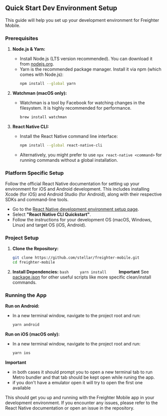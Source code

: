 ## Quick Start Dev Environment Setup

This guide will help you set up your development environment for Freighter
Mobile.

### Prerequisites

1.  **Node.js & Yarn:**

    - Install Node.js (LTS version recommended). You can download it from
      [nodejs.org](https://nodejs.org/).
    - Yarn is the recommended package manager. Install it via npm (which comes
      with Node.js):
      ```bash
      npm install --global yarn
      ```

2.  **Watchman (macOS only):**

    - Watchman is a tool by Facebook for watching changes in the filesystem. It
      is highly recommended for performance.
      ```bash
      brew install watchman
      ```

3.  **React Native CLI:**
    - Install the React Native command line interface:
      ```bash
      npm install --global react-native-cli
      ```
    - Alternatively, you might prefer to use `npx react-native <command>` for
      running commands without a global installation.

### Platform Specific Setup

Follow the official React Native documentation for setting up your environment
for iOS and Android development. This includes installing Xcode (for iOS) and
Android Studio (for Android), along with their respective SDKs and command-line
tools.

- Go to the
  [React Native development environment setup page](https://reactnative.dev/docs/environment-setup).
- Select **"React Native CLI Quickstart"**.
- Follow the instructions for your development OS (macOS, Windows, Linux) and
  target OS (iOS, Android).

### Project Setup

1.  **Clone the Repository:**

    ```bash
    git clone https://github.com/stellar/freighter-mobile.git
    cd freighter-mobile
    ```

2.  **Install Dependencies:** `bash     yarn install     ` **Important** See
    [package.json](./package.json) for other useful scripts like more specific
    clean/install commands.

### Running the App

**Run on Android:**

- In a new terminal window, navigate to the project root and run:
  ```bash
  yarn android
  ```

**Run on iOS (macOS only):**

- In a new terminal window, navigate to the project root and run:
  ```bash
  yarn ios
  ```

**Important**

- in both cases it should prompt you to open a new terminal tab to run Metro
  bundler and that tab should be kept open while runing the app.
- if you don't have a emulator open it will try to open the first one available

This should get you up and running with the Freighter Mobile app in your
development environment. If you encounter any issues, please refer to the React
Native documentation or open an issue in the repository.

